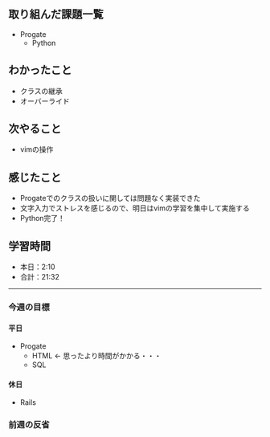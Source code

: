 ## 取り組んだ課題一覧

- Progate
  - Python

## わかったこと

- クラスの継承
- オーバーライド

## 次やること

- vimの操作

## 感じたこと

- Progateでのクラスの扱いに関しては問題なく実装できた
- 文字入力でストレスを感じるので、明日はvimの学習を集中して実施する
- Python完了！

## 学習時間

- 本日：2:10
- 合計：21:32

---

### 今週の目標

#### 平日

- Progate
  - HTML <- 思ったより時間がかかる・・・
  - SQL

#### 休日

- Rails

### 前週の反省




